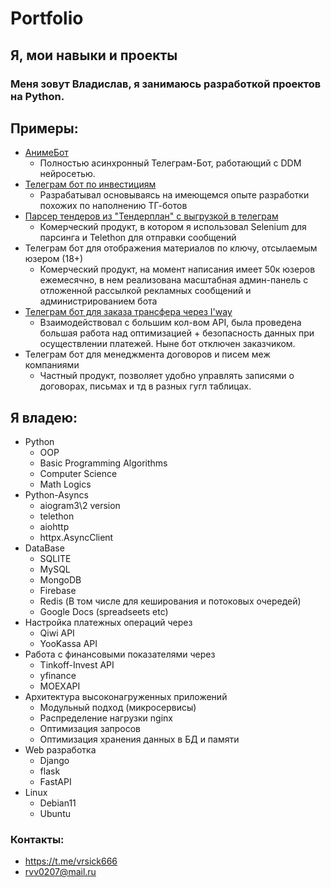 # Portfolio
## Я, мои навыки и проекты


### Меня зовут **Владислав**, я занимаюсь разработкой проектов на Python.


## **Примеры:**

- [АнимеБот](https://user-images.githubusercontent.com/102144407/213987069-b817265a-9e56-4859-bdf7-131c44948ecc.png)
  - Полностью асинхронный Телеграм-Бот, работающий с DDM нейросетью.
- [Телеграм бот по инвестициям](https://user-images.githubusercontent.com/102144407/214104150-18071bd6-2d34-4bc4-a46b-095c6f7e87fc.jpg)
  - Разрабатывал основываясь на имеющемся опыте разработки похожих по наполнению ТГ-ботов
- [Парсер тендеров из "Тендерплан" с выгрузкой в телеграм](https://t.me/stroy_tender_mo)
  - Комерческий продукт, в котором я использовал Selenium для парсинга и Telethon для отправки сообщений
- Телеграм бот для отображения материалов по ключу, отсылаемым юзером (18+)
  - Комерческий продукт, на момент написания имеет 50к юзеров ежемесячно, в нем реализована масштабная админ-панель с отложенной рассылкой рекламных сообщений и администрированием бота
- [Телеграм бот для заказа трансфера через I'way](https://github.com/user-attachments/assets/b6d8c2b1-5bec-49fe-9e29-1bc73807607b)
  - Взаимодействовал с большим кол-вом API, была проведена большая работа над оптимизацией + безопасность данных при осуществлении платежей. Ныне бот отключен заказчиком.
- Телеграм бот для менеджмента договоров и писем меж компаниями
  - Частный продукт, позволяет удобно управлять записями о договорах, письмах и тд в разных гугл таблицах.


## **Я владею**:

- Python<br>
  - OOP
  - Basic Programming Algorithms
  - Computer Science
  - Math Logics
- Python-Asyncs
  - aiogram3\2 version
  - telethon
  - aiohttp
  - httpx.AsyncClient
- DataBase<br>
  - SQLITE
  - MySQL
  - MongoDB
  - Firebase
  - Redis (В том числе для кеширования и потоковых очередей)
  - Google Docs (spreadseets etc)
- Настройка платежных операций через<br>
  - Qiwi API<br> 
  - YooKassa API<br>
- Работа с финансовыми показателями через 
  - Tinkoff-Invest API 
  - yfinance
  - MOEXAPI
- Архитектура высоконагруженных приложений
  - Модульный подход (микросервисы)
  - Распределение нагрузки nginx
  - Оптимизация запросов
  - Оптимизация хранения данных в БД и памяти
- Web разработка
  - Django
  - flask
  - FastAPI
- Linux
  - Debian11
  - Ubuntu


### **Контакты**:
  - <https://t.me/vrsick666>
  - <rvv0207@mail.ru>

